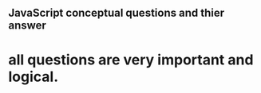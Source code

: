 ## JavaScript conceptual questions and thier answer
 # all questions are very important and logical.

